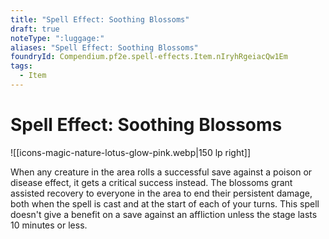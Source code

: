 ```yaml
---
title: "Spell Effect: Soothing Blossoms"
draft: true
noteType: ":luggage:"
aliases: "Spell Effect: Soothing Blossoms"
foundryId: Compendium.pf2e.spell-effects.Item.nIryhRgeiacQw1Em
tags:
  - Item
---
```


# Spell Effect: Soothing Blossoms
![[icons-magic-nature-lotus-glow-pink.webp|150 lp right]]

When any creature in the area rolls a successful save against a poison or disease effect, it gets a critical success instead. The blossoms grant assisted recovery to everyone in the area to end their persistent damage, both when the spell is cast and at the start of each of your turns. This spell doesn't give a benefit on a save against an affliction unless the stage lasts 10 minutes or less.
